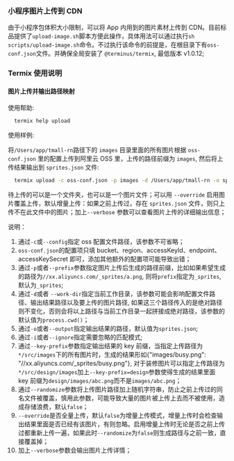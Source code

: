 ### 小程序图片上传到 CDN

由于小程序包体积大小限制，可以将 App 内用到的图片素材上传到 CDN。目前标品提供了`upload-image.sh`脚本方便此操作，具体用法可以通过执行`sh scripts/upload-image.sh`命令。不过执行该命令的前提是，在根目录下有`oss-conf.json`文件。并确保全局安装了 `@terminus/termix`, 最低版本 v1.0.12;

### Termix 使用说明

#### 图片上传并输出路径映射

使用帮助:

```bash
  termix help upload
```

使用样例:

将`/Users/app/tmall-rn`路径下的 `images` 目录里面的所有图片根据 `oss-conf.json` 里的配置上传到阿里云 OSS 里，上传的路径前缀为 `images`, 然后将上传结果输出到 `sprites.json` 文件:

```bash
  termix upload -c oss-conf.json -p images -d /Users/app/tmall-rn -o sprites.json images
```

待上传的可以是一个文件夹，也可以是一个图片文件；可以用 `--override` 启用图片覆盖上传，默认增量上传：如果之前上传过，存在 `sprites.json` 文件，则只上传不在此文件中的图片；加上`--verbose` 参数可以查看图片上传的详细输出信息；

说明：

1. 通过`-c`或`--config`指定 oss 配置文件路径，该参数不可省略；
1. `oss-conf.json`的配置项只填 bucket、region、accessKeyId、endpoint、accessKeySecret 即可，添加其他额外的配置项可能导致出错；
1. 通过`-p`或者`--prefix`参数指定图片上传后生成的路径前缀，比如如果希望生成的路径为`//xx.aliyuncs.com/_sprites/a.png`, 则将`prefix`指定为`_sprites`, 默认为`_sprites`;
1. 通过`-d`或者 `--work-dir`指定当前工作目录，该参数可能会影响配置文件路径、输出结果路径以及要上传的图片路径, 如果这三个路径传入的是绝对路径则不变化，否则会将以上路径与当前工作目录一起拼接成绝对路径，该参数的默认值为`process.cwd()`；
1. 通过`-o`或者`--output`指定输出结果的路径，默认值为`sprites.json`;
1. 通过`-i`或者`--ignore`指定需要忽略的匹配模式;
1. 通过`--key-prefix`参数指定输出结果的 key 前缀，当指定上传路径为`*/src/images`下的所有图片时，生成的结果形如{"images/busy.png": "//xx.aliyuncs.com/\_sprites/busy.png"}, 对于装修图片可以指定上传路径为`*/src/design/images`加上`--key-prefix=design`参数使得生成的结果里面 key 前缀为`design/images/abc.png`而不是`images/abc.png`；
1. 通过`--randomize`参数将上传图片路径加上随机字符串，防止之前上传过的同名文件被覆盖，慎用此参数，可能导致大量的图片被上传上去而不被使用，造成存储浪费，默认`false`；
1. `--override`是否全量上传，默认`false`为增量上传模式，增量上传时会检查输出结果里面是否已经有该图片，有则忽略。启用增量上传时无论是否之前上传过都重新上传一遍，如果此时`--randomize`为`false`则生成路径与之前一致，直接覆盖掉；
1. 加上`--verbose`参数会输出图片上传详情；
